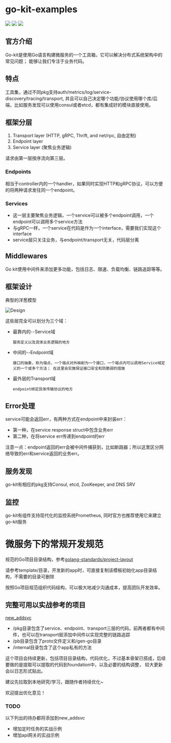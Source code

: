 # go-kit-examples

[![](https://img.shields.io/static/v1?label=Github&message=go-kit&color=important)](https://github.com/go-kit/kit)
![](https://badgen.net/github/stars/go-kit/kit)
![](https://badgen.net/github/release/go-kit/kit)

## 官方介绍
Go-kit是使用Go语言构建微服务的一个工具箱，它可以解决分布式系统架构中的常见问题；
能够让我们专注于业务代码。


## 特点

工具集，通过不同pkg支持auth/metrics/log/service-discovery/tracing/transport, 
并且可以自己决定哪个功能/协议使用哪个库/后端，比如服务发现可以使用consul或者etcd，都有集成好的模块直接使用。

## 框架分层

 1. Transport layer (HTTP, gRPC, Thrift, and net/rpc, 自由定制)
 2. Endpoint layer
 3. Service layer (聚焦业务逻辑)

请求由第一层按序流向第三层。 

### Endpoints

   相当于controller内的一个handler，如果同时实现HTTP和gRPC协议，可以方便的将两种请求发往同一个endpoint。

### Services

  - 这一层主要聚焦业务逻辑，一个service可以被多个endpoint调用，一个endpoint可以调用多个service方法
  - 与gRPC一样，一个service在代码是作为一个interface，需要我们实现这个interface
  - service层只关注业务，与endpoint/transport无关，代码层分离
  
## Middlewares
 
 Go kit使用中间件来添加更多功能，包括日志、限速、负载均衡、链路追踪等等。
 
## 框架设计
典型的洋葱模型

![Design](https://gokit.io/faq/onion.png)

这些层完全可以划分为三个域：

-   最靠内的--Service域

    `服务定义以及具体业务逻辑的地方`
-   中间的--Endpoint域

    `接口的抽象，称为端点，一个端点对外映射为一个接口，一个端点内可以调用Service域定义的一个或多个方法；
    在这里会实施保证接口安全和防脆弱的措施
    `
-  最外层的Transport域

    `endpoint绑定具体传输协议的地方`
    
## Error处理

service可能会返回err，有两种方式在endpoint中来封装err：

-  第一种，在service response struct中包含业务err
-  第二种，在将service err传递到endpoint的err

注意一点：endpoint返回的err会被中间件捕获到，比如断路器；所以这里区分网络导致的err和service返回的业务err。


## 服务发现

go-kit有相应的pkg支持Consul, etcd, ZooKeeper, and DNS SRV

## 监控

go-kit有组件支持现代化的监控系统Prometheus, 同时官方也推荐使用它来建立go-kit服务

# 微服务下的常规开发规范

规范的Go项目目录结构，参考[golang-standards/project-layout](https://github.com/golang-standards/project-layout/blob/master/README_zh.md)
    
请参考template/目录，开发新的app时，可直接复制该模板初始化app目录结构，不需要的目录可删除

按照Go项目规范组织代码结构，可以极大地减少沟通成本，提高团队开发效率。

## 完整可用以实战参考的项目

[new_addsvc](https://github.com/chaseSpace/go-kit-examples/tree/master/new_addsvc)

- /pkg目录包含了service、endpoint、transport三层的代码，前两者都有中间件，也可以在transport层添加中间件以实现完整的链路追踪
- /pb目录包含了proto文件定义和/gen-go目录
- /internal目录包含了这个app私有的方法

这个项目会持续更新，包括项目目录结构，代码优化，不过基本骨架已搭成，后续要做的是提取可以提取的代码到foundation中，以及必要的结构调整，
较大更新会以日志形式贴出。

建议先拉取到本地研究/学习，跟随作者持续优化~

欢迎提出优化意见！

### TODO

以下列出的待办都将添加到new_addsvc

- 增加定时任务的实战示例
- 增加api网关的实战示例